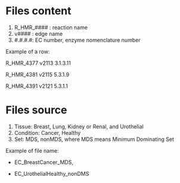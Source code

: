 # Files content 
1. R_HMR_#### : reaction name
2. v#### : edge name
3. #.#.#.#: EC number, enzyme nomenclature number

Example of a row: 

R_HMR_4377    v2113   3.1.3.11

R_HMR_4381    v2115   5.3.1.9

R_HMR_4391    v2121   5.3.1.1

# Files source 
1. Tissue: Breast, Lung, Kidney or Renal, and Urothelial
2. Condition: Cancer, Healthy
3. Set: MDS, nonMDS, where MDS means Minimum Dominating Set

Example of file name:

- EC_BreastCancer_MDS,

- EC_UrothelialHealthy_nonDMS
